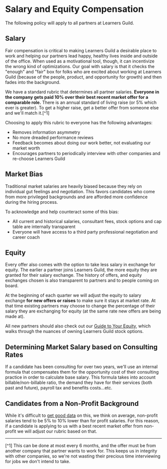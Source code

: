 # Salary and Equity Compensation

The following policy will apply to all partners at Learners Guild.

## Salary

Fair compensation is critical to making Learners Guild a desirable place to work and helping our partners lead happy, healthy lives inside and outside of the office. When used as a motivational tool, though, it can incentivize the wrong kind of optimizations. Our goal with salary is that it checks the "enough" and "fair" box for folks who are excited about working at Learners Guild (because of the people, product, and opportunity for growth) and then fades into the background.

We have a standard rubric that determines all partner salaries. **Everyone in the company gets paid 10% over their best recent market offer for a comparable role.** There is an annual standard of living raise (or 5% which ever is greater). To get a higher raise, get a better offer from someone else and we'll match it.[^1]

Choosing to apply this rubric to everyone has the following advantages:

* Removes information asymmetry
* No more dreaded performance reviews
* Feedback becomes about doing our work better, not evaluating our market worth
* Encourages partners to periodically interview with other companies and re-choose Learners Guild

## Market Bias

Traditional market salaries are heavily biased because they rely on individual gut feelings and negotiation. This favors candidates who come from more privileged backgrounds and are afforded more confidence during the hiring process.

To acknowledge and help counteract some of this bias:

  * All current and historical salaries, consultant fees, stock options and cap table are internally transparent
  * Everyone will have access to a third party professional negotiation and career coach

## Equity

Every offer also comes with the option to take less salary in exchange for equity. The earlier a partner joins Learners Guild, the more equity they are granted for their salary exchange. The history of offers, and equity exchanges chosen is also transparent to partners and to people coming on board.

At the beginning of each quarter we will adjust the equity to salary exchange **for new offers or raises** to make sure it stays at market rate. At that time existing partners may choose to change the percentage of their salary they are exchanging for equity (at the same rate new offers are being made at).

All new partners should also check out our [Guide to Your Equity](../Hiring-Documents/Guide-to-Your-Equity.md), which walks through the nuances of owning Learners Guild stock options.

## Determining Market Salary based on Consulting Rates

If a candidate has been consulting for over two years, we'll use an internal formula that compensates them for the opportunity cost of their consulting practice in order to calculate base salary. This formula takes into account billable/non-billable ratio, the demand they have for their services (both past and future), payroll tax and benefits costs...etc.

## Candidates from a Non-Profit Background

While it's difficult to [get good data](https://nonprofitquarterly.org/2010/06/21/nonprofit-salaries-achieving-parity-with-the-private-sector/) on this, we think on average, non-profit salaries tend to be 5% to 10% lower than for profit salaries. For this reason, if a candidate is applying to us with a best recent market offer from non-profit we will adjust our rubric based on that. 

---
[^1] This can be done at most every 6 months, and the offer must be from another company that partner wants to work for. This keeps us in integrity with other companies, so we're not wasting their precious time interviewing for jobs we don't intend to take. 
